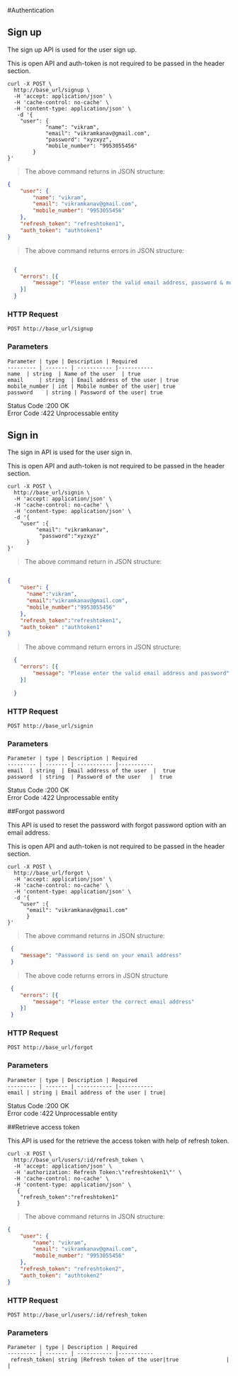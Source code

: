 #Authentication

## Sign up 

The sign up API is used for the user sign up. 

This is open API and auth-token is not required to be passed in the header section.   

```shell
curl -X POST \
  http://base_url/signup \
  -H 'accept: application/json' \
  -H 'cache-control: no-cache' \
  -H 'content-type: application/json' \
   -d '{
	"user": {
    		"name": "vikram",
    		"email": "vikramkanav@gmail.com",
    		"password": "xyzxyz",
    		"mobile_number": "9953055456"
    	}
}'
```

>The above command returns in JSON structure:

```json
{
	"user": {
		"name": "vikram",
		"email": "vikramkanav@gmail.com",
		"mobile_number": "9953055456"
	},
	"refresh_token": "refreshtoken1",
	"auth_token": "authtoken1"
}
```

>The above command returns errors in JSON structure:

```json

  {
  	"errors": [{
  		"message": "Please enter the valid email address, password & mobile number"
  	}]
  }
```

### HTTP Request

`POST http://base_url/signup`
 
### Parameters

    Parameter | type | Description | Required 
    --------- | ------- | ----------- |-----------
    name  | string  | Name of the user  | true      
    email     | string  | Email address of the user | true 
    mobile_number | int | Mobile number of the user| true
    password    | string | Password of the user| true 
    
<aside class="success">Status Code :200 OK </aside>
<aside class="warning">Error Code  :422 Unprocessable entity</aside>


## Sign in

The sign in API is used for the user sign in.

This is open API and auth-token is not required to be passed in the header section. 

```shell
curl -X POST \
  http://base_url/signin \
  -H 'accept: application/json' \
  -H 'cache-control: no-cache' \
  -H 'content-type: application/json' \
  -d '{
	"user" :{
		 "email": "vikramkanav",
	      "password":"xyzxyz"
	  }
}'
```

>The above command return in JSON structure:

```json

{
    "user": {
      "name":"vikram",
      "email":"vikramkanav@gmail.com",
      "mobile_number":"9953055456"
    },
    "refresh_token":"refreshtoken1",
    "auth_token" :"authtoken1"
}

```
>The above command return errors in JSON structure:

```json
  {
  	"errors": [{
  		"message": "Please enter the valid email address and password"
  	}]
 
  }
```


### HTTP Request

`POST http://base_url/signin`
 
### Parameters

    Parameter | type | Description | Required 
    --------- | ------- | ----------- |-----------
    email  | string  | Email address of the user  |  true
    password  | string  | Password of the user   |  true


<aside class="success">Status Code :200 OK </aside>
<aside class="warning">Error Code  :422 Unprocessable entity</aside>
    
##Forgot password 

This API is used to reset the password with forgot password option with an email address.

This is open API and auth-token is not required to be passed in the header section. 


```shell
curl -X POST \
  http://base_url/forgot \
  -H 'accept: application/json' \
  -H 'cache-control: no-cache' \
  -H 'content-type: application/json' \
  -d '{
	"user" :{
      "email": "vikramkanav@gmail.com"
	  }
}'
```

>The above command returns in JSON structure:

```json
 {
 	"message": "Password is send on your email address"
 }
```
>The above code returns errors in JSON structure 

```json
 {
 	"errors": [{
 		"message": "Please enter the correct email address"
 	}]
 }
```
### HTTP Request

`POST http://base_url/forgot`

### Parameters

    Parameter | type | Description | Required 
    --------- | ------- | ----------- |-----------
    email | string | Email address of the user | true|
    
       
<aside class="success">Status Code :200 OK </aside>
<aside class="warning">Error code  :422 Unprocessable entity </aside>


##Retrieve access token 

This API is used for the retrieve the access token with help of refresh token.

```shell
curl -X POST \
  http://base_url/users/:id/refresh_token \
  -H 'accept: application/json' \
  -H 'authorization: Refresh Token:\"refreshtoken1\"' \
  -H 'cache-control: no-cache' \
  -H 'content-type: application/json' \
   {
   	"refresh_token":"refreshtoken1"
   }
```
>The above command returns in JSON structure:

```json
{
	"user": {
		"name": "vikram",
		"email": "vikramkanav@gmail.com",
	    "mobile_number": "9953055456"
	},
	"refresh_token": "refreshtoken2",
	"auth_token": "authtoken2"
}
```
### HTTP Request

`POST http://base_url/users/:id/refresh_token`

### Parameters

    Parameter | type | Description | Required 
    --------- | ------- | ----------- |-----------
     refresh_token| string |Refresh token of the user|true               |           |